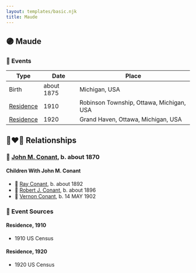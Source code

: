 ```yaml
---
layout: templates/basic.njk
title: Maude
---
```

## 🟣 Maude

### 📆 Events

Type | Date | Place
------ | ------ | ------
Birth | about 1875 | Michigan, USA
[Residence](#event-2f77faf1-9f84-4aca-9116-0e14d7e64afe) | 1910 | Robinson Township, Ottawa, Michigan, USA
[Residence](#event-4f0d984b-b9f8-4ad4-ac91-d586a7ee29fc) | 1920 | Grand Haven, Ottawa, Michigan, USA

## 👩‍❤️‍👨 Relationships

### 🔵 [John M. Conant](/people/3/38989658), b. about 1870

#### Children With John M. Conant
* 🔵 [Ray Conant](/people/9/99936990), b. about 1892
* 🔵 [Robert J. Conant](/people/7/75124444), b. about 1896
* 🔵 [Vernon Conant](/people/1/15985527), b. 14 MAY 1902
### 📰 Event Sources

#### <a id="event-2f77faf1-9f84-4aca-9116-0e14d7e64afe"></a> Residence, 1910
* 1910 US Census

#### <a id="event-4f0d984b-b9f8-4ad4-ac91-d586a7ee29fc"></a> Residence, 1920
* 1920 US Census
